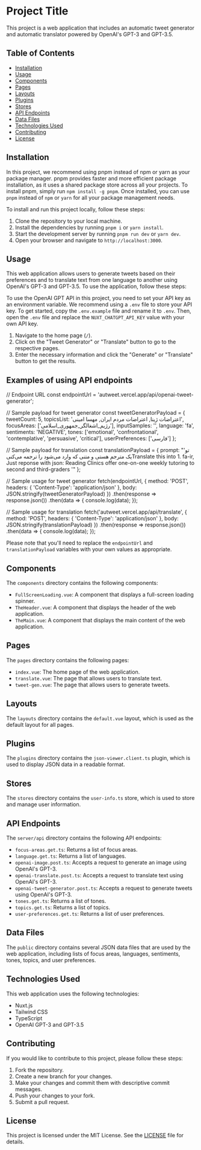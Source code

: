 # Project Title

This project is a web application that includes an automatic tweet generator and automatic translator powered by OpenAI's GPT-3 and GPT-3.5.

## Table of Contents

- [Installation](#installation)
- [Usage](#usage)
- [Components](#components)
- [Pages](#pages)
- [Layouts](#layouts)
- [Plugins](#plugins)
- [Stores](#stores)
- [API Endpoints](#api-endpoints)
- [Data Files](#data-files)
- [Technologies Used](#technologies-used)
- [Contributing](#contributing)
- [License](#license)

## Installation

In this project, we recommend using pnpm instead of npm or yarn as your package manager. pnpm provides faster and more efficient package installation, as it uses a shared package store across all your projects. To install pnpm, simply run `npm install -g pnpm`. Once installed, you can use `pnpm` instead of `npm` or `yarn` for all your package management needs.

To install and run this project locally, follow these steps:

1. Clone the repository to your local machine.
2. Install the dependencies by running `pnpm i` or `yarn install`.
3. Start the development server by running `pnpm run dev` or `yarn dev`.
4. Open your browser and navigate to `http://localhost:3000`.

## Usage

This web application allows users to generate tweets based on their preferences and to translate text from one language to another using OpenAI's GPT-3 and GPT-3.5. To use the application, follow these steps:

To use the OpenAI GPT API in this project, you need to set your API key as an environment variable. We recommend using a `.env` file to store your API key. To get started, copy the `.env.example` file and rename it to `.env`. Then, open the `.env` file and replace the `NUXT_CHATGPT_API_KEY` value with your own API key.

1. Navigate to the home page (`/`).
2. Click on the "Tweet Generator" or "Translate" button to go to the respective pages.
3. Enter the necessary information and click the "Generate" or "Translate" button to get the results.

## Examples of using API endpoints

// Endpoint URL
const endpointUrl = 'autweet.vercel.app/api/openai-tweet-generator';

// Sample payload for tweet generator
const tweetGeneratorPayload = {
  tweetCount: 5,
  topicsList: 'اعتراضات ژینا, اعتراضات مردم ایران, مهسا امینی',
  focusAreas: ['رژیم_اشغالگر_جمهوری_اسلامی'],
  inputSamples: '',
  language: 'fa',
  sentiments: 'NEGATIVE',
  tones: ['emotional', 'confrontational', 'contemplative', 'persuasive', 'critical'],
  userPreferences: ['فارسی']
};

// Sample payload for translation
const translationPayload = {
  prompt: "'تو یک مترجم هستی و متنی که وارد می‌شود را ترجمه می‌کنیTranslate this into 1. fa-ir, Just reponse with json: Reading Clinics offer one-on-one weekly tutoring to second and third-graders '"
};

// Sample usage for tweet generator
fetch(endpointUrl, {
  method: 'POST',
  headers: {
    'Content-Type': 'application/json'
  },
  body: JSON.stringify(tweetGeneratorPayload)
})
  .then(response => response.json())
  .then(data => {
    console.log(data);
  });

// Sample usage for translation
fetch('autweet.vercel.app/api/translate', {
  method: 'POST',
  headers: {
    'Content-Type': 'application/json'
  },
  body: JSON.stringify(translationPayload)
})
  .then(response => response.json())
  .then(data => {
    console.log(data);
  });

Please note that you'll need to replace the `endpointUrl` and `translationPayload` variables with your own values as appropriate. 

## Components

The `components` directory contains the following components:

- `FullScreenLoading.vue`: A component that displays a full-screen loading spinner.
- `TheHeader.vue`: A component that displays the header of the web application.
- `TheMain.vue`: A component that displays the main content of the web application.

## Pages

The `pages` directory contains the following pages:

- `index.vue`: The home page of the web application.
- `translate.vue`: The page that allows users to translate text.
- `tweet-gen.vue`: The page that allows users to generate tweets.

## Layouts

The `layouts` directory contains the `default.vue` layout, which is used as the default layout for all pages.

## Plugins

The `plugins` directory contains the `json-viewer.client.ts` plugin, which is used to display JSON data in a readable format.

## Stores

The `stores` directory contains the `user-info.ts` store, which is used to store and manage user information.

## API Endpoints

The `server/api` directory contains the following API endpoints:

- `focus-areas.get.ts`: Returns a list of focus areas.
- `language.get.ts`: Returns a list of languages.
- `openai-image.post.ts`: Accepts a request to generate an image using OpenAI's GPT-3.
- `openai-translate.post.ts`: Accepts a request to translate text using OpenAI's GPT-3.
- `openai-tweet-generator.post.ts`: Accepts a request to generate tweets using OpenAI's GPT-3.
- `tones.get.ts`: Returns a list of tones.
- `topics.get.ts`: Returns a list of topics.
- `user-preferences.get.ts`: Returns a list of user preferences.

## Data Files

The `public` directory contains several JSON data files that are used by the web application, including lists of focus areas, languages, sentiments, tones, topics, and user preferences.

## Technologies Used

This web application uses the following technologies:

- Nuxt.js
- Tailwind CSS
- TypeScript
- OpenAI GPT-3 and GPT-3.5

## Contributing

If you would like to contribute to this project, please follow these steps:

1. Fork the repository.
2. Create a new branch for your changes.
3. Make your changes and commit them with descriptive commit messages.
4. Push your changes to your fork.
5. Submit a pull request.

## License

This project is licensed under the MIT License. See the [LICENSE](LICENSE) file for details.